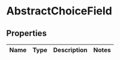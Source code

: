 
# AbstractChoiceField

## Properties
Name | Type | Description | Notes
------------ | ------------- | ------------- | -------------



